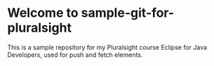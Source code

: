 # Welcome to sample-git-for-pluralsight

This is a sample repository for my Pluralsight course Eclipse for Java Developers, used for push and fetch elements.

